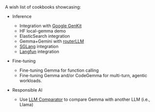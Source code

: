 A wish list of cookbooks showcasing:

* Inference
  * Integration with [Google GenKit](https://firebase.google.com/products/genkit)
  * HF local-gemma demo
  * ElasticSearch integration
  * Gemma+Gemini with [routerLLM](https://github.com/lm-sys/RouteLLM)
  * [SGLang](https://github.com/sgl-project/sglang) integration
  * [Langfun](https://github.com/google/langfun) integration

* Fine-tuning
  * Fine-tuning Gemma for function calling
  * Fine-tuning Gemma and/or CodeGemma for multi-turn, agentic workloads.

* Responsible AI
  * Use [LLM Comparator](https://github.com/pair-code/llm-comparator) to compare Gemma with another LLM (i.e., Llama)
